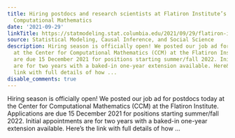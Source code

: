 ```yaml
---
title: Hiring postdocs and research scientists at Flatiron Institute’s Center for
  Computational Mathematics
date: '2021-09-29'
linkTitle: https://statmodeling.stat.columbia.edu/2021/09/29/flatiron-institute-postdoc-computational-statistics/
source: Statistical Modeling, Causal Inference, and Social Science
description: Hiring season is officially open! We posted our job ad for postdocs today
  at the Center for Computational Mathematics (CCM) at the Flatiron Institute. Applications
  are due 15 December 2021 for positions starting summer/fall 2022. Initial appointments
  are for two years with a baked-in one-year extension available. Here&#8217;s the
  link with full details of how ...
disable_comments: true
---
```

Hiring season is officially open! We posted our job ad for postdocs today at the Center for Computational Mathematics (CCM) at the Flatiron Institute. Applications are due 15 December 2021 for positions starting summer/fall 2022. Initial appointments are for two years with a baked-in one-year extension available. Here&#8217;s the link with full details of how ...